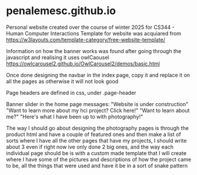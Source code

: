 # penalemesc.github.io
Personal website created over the course of winter 2025 for CS344 - Human Computer Interactions 
Template for website was acquiared from https://w3layouts.com/template-category/free-website-template/

Information on how the banner works was found after going through the javascript and realising it uses owlCaousel
https://owlcarousel2.github.io/OwlCarousel2/demos/basic.html 

Once done designing the navbar in the index page, copy it and replace it on all the pages as otherwise it will not look good

Page headers are defined in css, under .page-header

Banner slider in the home page messages: "Website is under construction" "Want to learn more about my hci project? Click here!" "Want to learn about me?" "Here's what I have been up to with photography!"

The way I should go about designing the photography pages is through the product html and have a couple of featured ones and then make a list of sorts where I have all the other pages that have my projects, I should write about 3 even if right now ive only done 2 big ones, and the way each individual page should be is with a custom made template that I will create where I have some of the pictures and descriptions of how the project came to be, all the things that were used and have it be in a sort of snake pattern 
